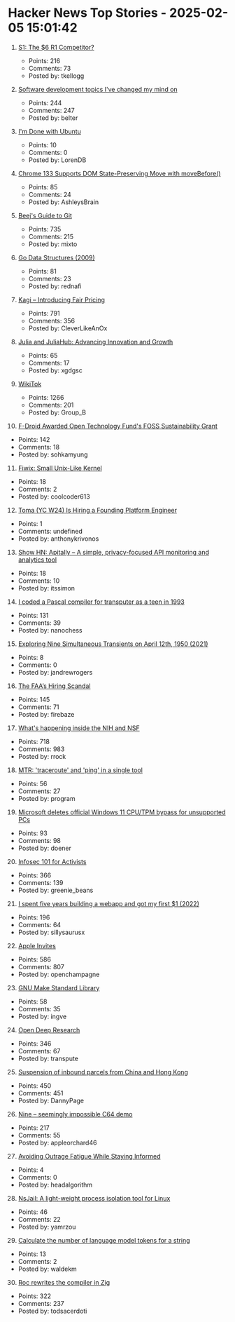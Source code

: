 # Hacker News Top Stories - 2025-02-05 15:01:42

1. [S1: The $6 R1 Competitor?](https://timkellogg.me/blog/2025/02/03/s1)
   - Points: 216
   - Comments: 73
   - Posted by: tkellogg

2. [Software development topics I've changed my mind on](https://chriskiehl.com/article/thoughts-after-10-years)
   - Points: 244
   - Comments: 247
   - Posted by: belter

3. [I'm Done with Ubuntu](https://ounapuu.ee/posts/2025/02/05/done-with-ubuntu/)
   - Points: 10
   - Comments: 0
   - Posted by: LorenDB

4. [Chrome 133 Supports DOM State-Preserving Move with moveBefore()](https://chromestatus.com/feature/5135990159835136)
   - Points: 85
   - Comments: 24
   - Posted by: AshleysBrain

5. [Beej's Guide to Git](https://beej.us/guide/bggit/)
   - Points: 735
   - Comments: 215
   - Posted by: mixto

6. [Go Data Structures (2009)](https://research.swtch.com/godata)
   - Points: 81
   - Comments: 23
   - Posted by: rednafi

7. [Kagi – Introducing Fair Pricing](https://kagi.com/changelog#6155)
   - Points: 791
   - Comments: 356
   - Posted by: CleverLikeAnOx

8. [Julia and JuliaHub: Advancing Innovation and Growth](https://info.juliahub.com/blog/julia-juliahub-advancing-innovation-and-growth)
   - Points: 65
   - Comments: 17
   - Posted by: xgdgsc

9. [WikiTok](https://wikitok.vercel.app/)
   - Points: 1266
   - Comments: 201
   - Posted by: Group_B

10. [F-Droid Awarded Open Technology Fund's FOSS Sustainability Grant](https://f-droid.org/2025/02/05/f-droid-awarded-otf-grant.html)
   - Points: 142
   - Comments: 18
   - Posted by: sohkamyung

11. [Fiwix: Small Unix-Like Kernel](https://www.fiwix.org/)
   - Points: 18
   - Comments: 2
   - Posted by: coolcoder613

12. [Toma (YC W24) Is Hiring a Founding Platform Engineer](https://www.ycombinator.com/companies/toma/jobs/eyhn3Si-founding-platform-engineer)
   - Points: 1
   - Comments: undefined
   - Posted by: anthonykrivonos

13. [Show HN: Apitally – A simple, privacy-focused API monitoring and analytics tool](https://apitally.io)
   - Points: 18
   - Comments: 10
   - Posted by: itssimon

14. [I coded a Pascal compiler for transputer as a teen in 1993](https://nanochess.org/pascal.html)
   - Points: 131
   - Comments: 39
   - Posted by: nanochess

15. [Exploring Nine Simultaneous Transients on April 12th, 1950 (2021)](https://www.nature.com/articles/s41598-021-92162-7)
   - Points: 8
   - Comments: 0
   - Posted by: jandrewrogers

16. [The FAA’s Hiring Scandal](https://www.tracingwoodgrains.com/p/the-full-story-of-the-faas-hiring)
   - Points: 145
   - Comments: 71
   - Posted by: firebaze

17. [What's happening inside the NIH and NSF](https://www.science.org/content/blog-post/what-s-happening-inside-nih)
   - Points: 718
   - Comments: 983
   - Posted by: rrock

18. [MTR: 'traceroute' and 'ping' in a single tool](https://www.bitwizard.nl/mtr/)
   - Points: 56
   - Comments: 27
   - Posted by: program

19. [Microsoft deletes official Windows 11 CPU/TPM bypass for unsupported PCs](https://www.neowin.net/news/microsoft-quietly-removes-official-windows-11-cputpm-bypass-for-unsupported-pcs/)
   - Points: 93
   - Comments: 98
   - Posted by: doener

20. [Infosec 101 for Activists](https://infosecforactivists.org)
   - Points: 366
   - Comments: 139
   - Posted by: greenie_beans

21. [I spent five years building a webapp and got my first $1 (2022)](https://codingcafe.jp/posts/signal-5yrs)
   - Points: 196
   - Comments: 64
   - Posted by: sillysaurusx

22. [Apple Invites](https://www.apple.com/newsroom/2025/02/introducing-apple-invites-a-new-app-that-brings-people-together/)
   - Points: 586
   - Comments: 807
   - Posted by: openchampagne

23. [GNU Make Standard Library](https://gmsl.jgc.org/)
   - Points: 58
   - Comments: 35
   - Posted by: ingve

24. [Open Deep Research](https://github.com/huggingface/smolagents/tree/main/examples/open_deep_research)
   - Points: 346
   - Comments: 67
   - Posted by: transpute

25. [Suspension of inbound parcels from China and Hong Kong](https://about.usps.com/newsroom/service-alerts/international/suspension-of-inbound-parcels-from-china-and-hong-kong.htm)
   - Points: 450
   - Comments: 451
   - Posted by: DannyPage

26. [Nine – seemingly impossible C64 demo](https://linusakesson.net/scene/nine/index.php)
   - Points: 217
   - Comments: 55
   - Posted by: appleorchard46

27. [Avoiding Outrage Fatigue While Staying Informed](https://www.scientificamerican.com/podcast/episode/how-to-avoid-outrage-fatigue-and-tune-in-without-burning-out/)
   - Points: 4
   - Comments: 0
   - Posted by: headalgorithm

28. [NsJail: A light-weight process isolation tool for Linux](https://nsjail.dev/)
   - Points: 46
   - Comments: 22
   - Posted by: yamrzou

29. [Calculate the number of language model tokens for a string](https://blog.mastykarz.nl/calculate-number-language-model-tokens-string/)
   - Points: 13
   - Comments: 2
   - Posted by: waldekm

30. [Roc rewrites the compiler in Zig](https://gist.github.com/rtfeldman/77fb430ee57b42f5f2ca973a3992532f)
   - Points: 322
   - Comments: 237
   - Posted by: todsacerdoti

